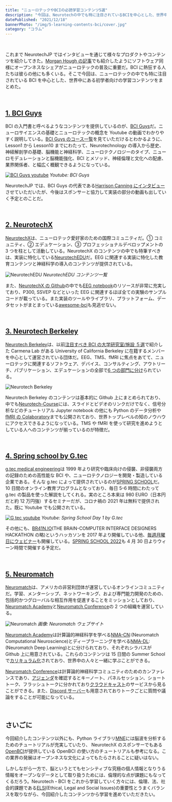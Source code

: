 ```yaml
---
title: "ニューロテックやBCIの必読学習コンテンツ5選"
description: "今回は、Neurotechの中でも特に注目されているBCIを中心とした、世界中にある初学者向けの学習コンテンツをまとめた。"
datePublished: "2021/12/18"
bannerPhoto: "/img/5-learning-contents-bci/cover.jpg"
category: "コラム"
---
```


&nbsp;

これまで NeurotechJP ではインタビューを通じて様々なプロダクトやコンテンツを紹介してきた。[Morgan Hough の記事](https://www.neurotechjp.com/jp/blog/morgan-neurotechsf/)でも紹介したようにソフトウェア同様にオープンネスなシェアがニューロテックの普及に重要だ。BCI に熱狂する人たちは彼らの他にも多くいる。そこで今回は、ニューロテックの中でも特に注目されている BCI を中心とした、世界中にある初学者向けの学習コンテンツをまとめた。

&nbsp;

## [1. BCI Guys](https://www.bciguys.com/home)

BCI の入門書と呼べるようなコンテンツを提供しているのが、[BCI Guys](https://www.bciguys.com/home)だ。ニューロサイエンスの基礎とニューロテックの概念を Youtube の動画でわかりやすく説明している。[BCI Guys のコース一覧](https://www.bciguys.com/course)を見ていただけるとわかるように、Lesson1 から Lesson10 までにわたって、Neurotechnology の導入から歴史、神経解剖学の基礎、脳機能と神経科学、ニューロテクノロジーのタイプ、ニューロモデュレーションと脳機能強化、BCI とメソッド、神経倫理と文化への配慮、業界関係者、と幅広く概観できるようになっている。

[![BCI Guys youtube](https://neurotechjp.com/img/5-learning-contents-bci/bci-guys.jpg)](https://youtu.be/_V0-UzR0wuo)
_Youtube: BCI Guys_

NeurotechJP では、BCI Guys の代表である[Harrison Canning にインタビュー](https://www.neurotechjp.com/jp/blog/harrison-canning-rit/)させていただいたが、今後はスポンサーと協力して実装の部分の動画も出していく予定とのことだ。

&nbsp;

## [2. NeurotechX](https://neurotechx.com/)

[NeurotechX](https://neurotechx.com/)は、ニューロテック愛好家のための国際コミュニティだ。① コミュニティ、② エデュケーション、③ プロフェッショナルデベロップメントの 3 つを柱として活動している。NeurotechX のコンテンツの中でも特筆すべきは、実装に特化している[NeurotechEDU](http://learn.neurotechedu.com/lessons/)だ。EEG に関連する実装に特化した教育コンテンツと神経科学の導入のコンテンツが提供されている。

![NeurotechEDU](https://neurotechjp.com/img/5-learning-contents-bci/neurotechx.jpg)
_NeurotechEDU コンテンツ一覧_

また、[NeurotechX の Github](https://github.com/NeuroTechX)の中でも[EEG notebook](https://github.com/NeuroTechX/eeg-notebooks)のリソースが非常に充実しており、P300, SSVEP などといった EEG に関連するほぼ全ての実験のサンプルコードが載っている。また実装のツールやライブラリ、プラットフォーム、データセットがまとまっている[awesome-bci](https://github.com/NeuroTechX/awesome-bci)も見逃せない。

&nbsp;

## [3. Neurotech Berkeley](https://neurotech.berkeley.edu/)

[Neurotech Berkeley](https://neurotech.berkeley.edu/)は、以前[注目すべき BCI の大学研究室/施設 ５選](https://www.neurotechjp.com/jp/blog/5-bci-labs-facilities/)で紹介した Carmena Lab がある University of California Berkeley に在籍するメンバーを中心として運営されている団体だ。EEG、TMS、fMRI に焦点をあてて、ニューロテックに関連するソフトウェア、デバイス、コンサルティング、アウトリーチ、パブリケーション、エデュケーションの全部で[6 つの部門に分け](https://neurotech.berkeley.edu/divisions.html#)られている。

![Neurotech Berkeley](https://neurotechjp.com/img/5-learning-contents-bci/neurotech-berkeley.jpg)

Neurotech Berkeley のコンテンツは基本的に Github 上にまとめられており、中でも[Neurotech-Course](https://github.com/neurotech-berkeley/neurotech-course)には、スライドとビデオのリンクだけでなく、信号分析などのチュートリアル Jupyter notebook の他にも Python のデータ分析や[fMRI の Colaboratory](https://colab.research.google.com/drive/1CsEhFTNMTvhTL0x-2CUqFLFgxE6e0XXJ#forceEdit=true&sandboxMode=true)までも公開されており、世界トップレベルの知のノウハウにアクセスできるようになっている。TMS や fMRI を使って研究を進めようとしている人へのコンテンツが揃っているのが特徴だ。

&nbsp;

## [4. Spring school by G.tec](https://www.gtec.at/)

[g.tec medical engineering](https://www.gtec.at/)は 1999 年より研究や臨床向けの侵襲、非侵襲両方の記録のための高性能な BCI や、ニューロテクノロジーを開発・製造している企業である。そんな g.tec によって提供されているのが[SPRING SCHOOL](https://www.gtec.at/spring-school-2022/)だ。10 日間のオンライン教育プログラムとなっており、毎日 5-6 時間にわたって g.tec の製品を使った解説をしてくれる。実のところ本来は 980 EURO（日本円だと約 12 万円強）するセミナーだが、コロナ禍の 2021 年は無料で提供された。既に Youtube でも公開されている。

[![G tec youtube](https://neurotechjp.com/img/5-learning-contents-bci/g-tec.jpg)](https://youtu.be/KbMlfMAPIak)
_Youtube: Spring School Day 1 by G.tec_

その他にも、[BR41N.IO](https://www.br41n.io/)(THE BRAIN-COMPUTER INTERFACE DESIGNERS HACKATHON の略)というハッカソンを 2017 年より開催している他、[毎週月曜日にウェビナー](https://www.gtec.at/product/webinars/￥)も開催している。[SPRING SCHOOL 2022](https://www.gtec.at/spring-school-2022/)も 4 月 30 日よりウィーン時間で開催する予定だ。

&nbsp;

## [5. Neuromatch](https://neuromatch.io/)

[Neuromatch](https://neuromatch.io/)は、アメリカの非営利団体が運営しているオンラインコミュニティだ。学習、メンターシップ、ネットワーキング、および専門能力開発のための、包括的かつグローバルな相互作用を促進することをミッションとしており、[Neuromatch Academy](http://academy.neuromatch.io)と[Neuromatch Conference](http://conference.neuromatch.io)の 2 つの組織を運営している。

![Neuromatch](https://neurotechjp.com/img/5-learning-contents-bci/neuromatch.jpg)
_画像: Neuromatch ウェブサイト_

[Neuromatch Academy](http://academy.neuromatch.io)は計算論的神経科学を学べる[NMA-CN](https://github.com/NeuromatchAcademy/course-content):(Neuromatch Computational Neuroscience)とディープラーニングを学べる[NMA-DL](https://github.com/NeuromatchAcademy/course-content-dl):(Neuromatch Deep Learning)とに分けられており、それぞれシラバスが Github 上に用意されている。これらのコンテンツは 15 日間の Summer School で[カリキュラム化](https://academy.neuromatch.io/nma2020/course-materials)されており、世界中の人々と一緒に学ぶことができる。

[Neuromatch Conference](http://conference.neuromatch.io)は計算論的神経科学コミュニティのためのカンファレンスであり、[アジェンダ](https://conference.neuromatch.io/agenda)を確認するとキーノート、パネルセッション、ショートトーク、フラッシュトークに分かれており[クラウドキャスト](https://www.crowdcast.io/e/nmc4)のサービスから見ることができる。また、[Discord サーバー](https://conference.neuromatch.io/instructions/how-to-discord/)も用意されておりトークごとに質問や議論をすることが可能になっている。

&nbsp;

## さいごに

今回紹介したコンテンツ以外にも、Python ライブラリ[MNE](https://mne.tools/stable/index.html)には脳波を分析するためのチュートリアルが充実していたり、 NeurotechX のスポンサーでもある[OpenBCI](https://docs.openbci.com/)が提供している OpenBCI の使い方のチュートリアルも参考になる。この業界の発展はオープンネスな文化によってもたらされることに疑いはない。

しかしながら一方で、脳というとてもセンシティブな究極の個人情報となりうる情報をオープンなデータとして取り扱うためには、倫理的な点が課題にもなってくるだろう。Neurotech・BCI をこれから学習していく方々には、倫理、法、社会的課題である[ELSI](https://elsi.osaka-u.ac.jp/what_elsi)(Ethical, Legal and Social Issues)の重要性とうまくバランスを取りながら、今回紹介したコンテンツから学習を進めていただきたい。
